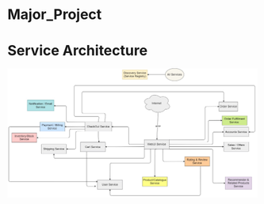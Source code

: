 # Major_Project

# Service Architecture
<img src="/docs/service_architecture.jpg" alt="Service Architecture Diagram"/>
